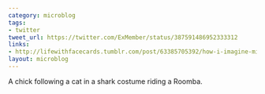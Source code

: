 ```yaml
---
category: microblog
tags:
- twitter
tweet_url: https://twitter.com/ExMember/status/387591486952333312
links:
- http://lifewithfacecards.tumblr.com/post/63385705392/how-i-imagine-microstakes
layout: microblog
---
```

A chick following a cat in a shark costume riding a Roomba.

